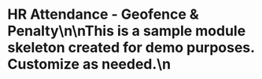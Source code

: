 # HR Attendance - Geofence & Penalty\n\nThis is a sample module skeleton created for demo purposes. Customize as needed.\n